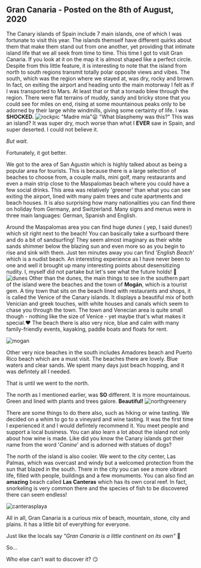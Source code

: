 ## Gran Canaria - Posted on the 8th of August, 2020

The Canary islands of Spain include 7 main islands, one of which I was fortunate to visit this year. The islands themself have different quirks about them that make them stand out from one another, yet providing that intimate island life that we all seek from time to time. This time I got to visit Gran Canaria. If you look at it on the map it is almost shaped like a perfect circle. Despite from this little feature, it is interesting to note that the island from north to south regions transmit totally polar opposite views and vibes. The south, which was the region where we stayed at, was dry, rocky and brown. In fact, on exiting the airport and heading unto the main motorway I felt as if I was transported to Mars. At least that or that a tornado blew through the region. There were flat terrains of muddy, sandy and bricky stone that you could see for miles on end, rising at some mountainous peaks only to be adorned by their large white windmills, giving some certainty of life. I was **SHOCKED.**
![rockpic](/img/rockgrancanaria.jpg)
"Madre mía"😦
"What blasphemy was this?" This was an island? It was super dry, much worse than what I **EVER** saw in Spain, and super deserted. I could not believe it.

_But wait._

Fortunately, it got better.

We got to the area of San Agustín which is highly talked about as being a popular area for tourists. This is because there is a large selection of beaches to choose from, a couple malls, mini golf, many restaurants and even a main strip close to the Maspalomas beach where you could have a few social drinks. This area was relatively 'greener' than what you can see exiting the airport, lined with many palm trees and cute apartments and beach houses. It is also surprising how many nationalities you can find there on holiday from Germany, and Switzerland. Many signs and menus were in three main languages: German, Spanish and English.

Around the Maspalomas area you can find huge _dunes_ ( yep, I said dunes!) which sit right next to the beach! You can basically take a surfboard there and do a bit of sandsurfing! They seem almost imaginary as their white sands shimmer below the blazing sun and even more so as you begin to rise and sink with them. Just ten minutes away you can find _'English Beach'_ which is a nudist beach. An interesting experience as I have never been to one and well it brought up many interesting points about desensitizing nudity. I, myself did not partake but let's see what the future holds! 🤣
![dunes](/img/dunesplayaingles.jpg)
Other than the dunes, the main things to see in the southern part of the island were the beaches and the town of **Mogán**, which is a tourist gem. A tiny town that sits on the beach lined with restaurants and shops, it is called the Venice of the Canary islands. It displays a beautiful mix of both Venician and greek touches, with white houses and canals which seem to chase you through the town. The town and Venecian area is quite small though - nothing like the size of Venice - yet maybe that's what makes it special.❤️ The beach there is also very nice, blue and calm with many family-friendly events, kayaking, paddle boats and floats for rent.

![mogan](/img/mogan.jpg)

Other very nice beaches in the south includes Amadores beach and Puerto Rico beach which are a must visit. The beaches there are lovely. Blue waters and clear sands. We spent many days just beach hopping, and it was defintely all I needed.

That is until we went to the north.

The north as I mentioned earlier, was **SO** different. It is more mountainous.
Green and lined with plants and trees galore. **Beautiful!**
![northgreenery](/img/vineyard.jpg)

There are some things to do there also, such as hiking or wine tasting. We decided on a whim to go to a vineyard and wine tasting. It was the first time I experienced it and I would defintely recommend it. You meet people and support a local business. You can also learn a lot about the island not only about how wine is made. Like did you know the Canary islands got their name from the word '_Canine_' and is adorned with statues of dogs?

The north of the island is also cooler. We went to the city center, Las Palmas, which was overcast and windy but a welcomed protection from the sun that blazed in the south. There in the city you can see a more vibrant life, filled with people, buildings and a few monuments. You can also find an **amazing** beach called **Las Canteras** which has its own coral reef. In fact, snorkeling is very common there and the species of fish to be discovered there can seem endless!

![canterasplaya](/img/canteras.jpg)

All in all, Gran Canaria is a curious mix of beach, mountain, stone, city and plains. It has a little bit of everything for everyone.

Just like the locals say _"Gran Canaria is a little continent on its own"_ 🙂

So...

Who else can't wait to discover it? 😏
